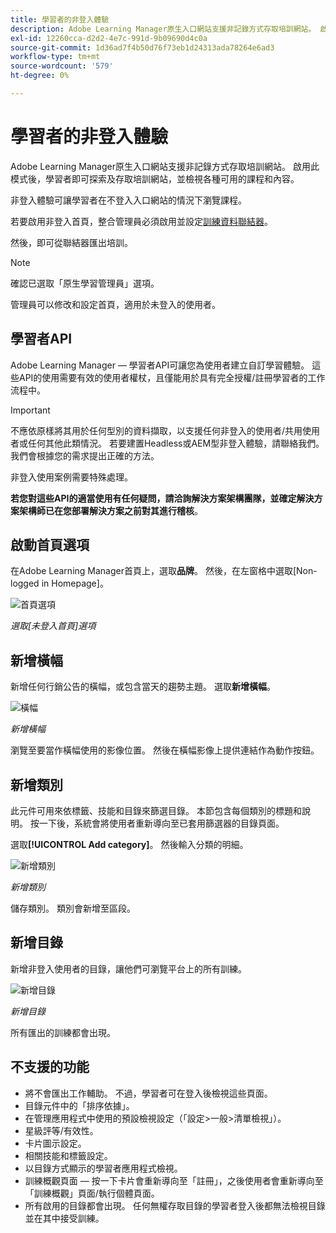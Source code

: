 ```yaml
---
title: 學習者的非登入體驗
description: Adobe Learning Manager原生入口網站支援非記錄方式存取培訓網站。 啟用此模式後，學習者即可探索及存取培訓網站，並檢視各種可用的課程和內容。 非登入體驗可讓學習者在不登入入口網站的情況下瀏覽課程。
exl-id: 12260cca-d2d2-4e7c-991d-9b09690d4c0a
source-git-commit: 1d36ad7f4b50d76f73eb1d24313ada78264e6ad3
workflow-type: tm+mt
source-wordcount: '579'
ht-degree: 0%

---
```


# 學習者的非登入體驗

Adobe Learning Manager原生入口網站支援非記錄方式存取培訓網站。 啟用此模式後，學習者即可探索及存取培訓網站，並檢視各種可用的課程和內容。

非登入體驗可讓學習者在不登入入口網站的情況下瀏覽課程。

若要啟用非登入首頁，整合管理員必須啟用並設定[訓練資料聯結器](/help/migrated/integration-admin/feature-summary/connectors.md#training-data-access)。

然後，即可從聯結器匯出培訓。

>[!NOTE]
>
>確認已選取「原生學習管理員」選項。

管理員可以修改和設定首頁，適用於未登入的使用者。

## 學習者API

Adobe Learning Manager — 學習者API可讓您為使用者建立自訂學習體驗。 這些API的使用需要有效的使用者權杖，且僅能用於具有完全授權/註冊學習者的工作流程中。

>[!IMPORTANT]
>
>不應依原樣將其用於任何型別的資料擷取，以支援任何非登入的使用者/共用使用者或任何其他此類情況。 若要建置Headless或AEM型非登入體驗，請聯絡我們。 我們會根據您的需求提出正確的方法。

非登入使用案例需要特殊處理。

**若您對這些API的適當使用有任何疑問，請洽詢解決方案架構團隊，並確定解決方案架構師已在您部署解決方案之前對其進行稽核**。

## 啟動首頁選項

在Adobe Learning Manager首頁上，選取&#x200B;**品牌**。 然後，在左窗格中選取[Non-logged in Homepage]。

![首頁選項](assets/non-logged-in-homepage.png)

*選取[未登入首頁]選項*

## 新增橫幅

新增任何行銷公告的橫幅，或包含當天的趨勢主題。 選取&#x200B;**新增橫幅**。

![橫幅](assets/add-banner-image.png)

*新增橫幅*

瀏覽至要當作橫幅使用的影像位置。 然後在橫幅影像上提供連結作為動作按鈕。

## 新增類別

此元件可用來依標籤、技能和目錄來篩選目錄。 本節包含每個類別的標題和說明。 按一下後，系統會將使用者重新導向至已套用篩選器的目錄頁面。

選取&#x200B;**[!UICONTROL Add category]**。 然後輸入分類的明細。

![新增類別](assets/add-category.png)

*新增類別*

儲存類別。 類別會新增至區段。

## 新增目錄

新增非登入使用者的目錄，讓他們可瀏覽平台上的所有訓練。

![新增目錄](assets/add-catalog.png)

*新增目錄*

所有匯出的訓練都會出現。

## 不支援的功能

* 將不會匯出工作輔助。 不過，學習者可在登入後檢視這些頁面。
* 目錄元件中的「排序依據」。
* 在管理應用程式中使用的預設檢視設定（「設定>一般>清單檢視」）。
* 星級評等/有效性。
* 卡片圖示設定。
* 相關技能和標籤設定。
* 以目錄方式顯示的學習者應用程式檢視。
* 訓練概觀頁面 — 按一下卡片會重新導向至「註冊」，之後使用者會重新導向至「訓練概觀」頁面/執行個體頁面。
* 所有啟用的目錄都會出現。 任何無權存取目錄的學習者登入後都無法檢視目錄並在其中接受訓練。
